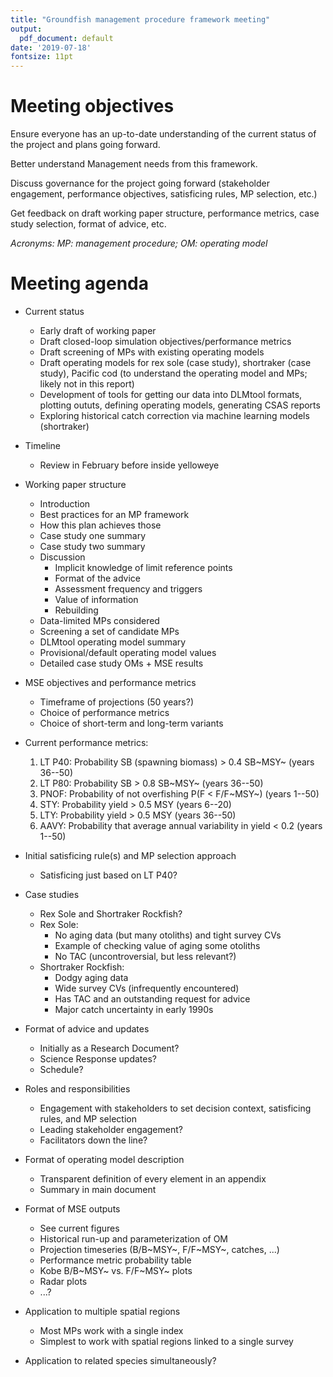 ```yaml
---
title: "Groundfish management procedure framework meeting"
output:
  pdf_document: default
date: '2019-07-18'
fontsize: 11pt
---
```


# Meeting objectives

Ensure everyone has an up-to-date understanding of the current status of the project and plans going forward.

Better understand Management needs from this framework.

Discuss governance for the project going forward (stakeholder engagement, performance objectives, satisficing rules, MP selection, etc.)

Get feedback on draft working paper structure, performance metrics, case study selection, format of advice, etc.

*Acronyms: MP: management procedure; OM: operating model*
<!-- PM: performance metric; DLMtool: an R package for data-limited methods (DLM) management strategy evaluation -->

# Meeting agenda

- Current status
   - Early draft of working paper
   - Draft closed-loop simulation objectives/performance metrics
   - Draft screening of MPs with existing operating models
   - Draft operating models for rex sole (case study), shortraker (case study), Pacific cod (to understand the operating model and MPs; likely not in this report)
   - Development of tools for getting our data into DLMtool formats, plotting oututs, defining operating models, generating CSAS reports
   - Exploring historical catch correction via machine learning models (shortraker)

- Timeline
   - Review in February before inside yelloweye

- Working paper structure
   - Introduction
   - Best practices for an MP framework
   - How this plan achieves those 
   - Case study one summary
   - Case study two summary
   - Discussion
      - Implicit knowledge of limit reference points
      - Format of the advice
      - Assessment frequency and triggers
      - Value of information
      - Rebuilding
   - Data-limited MPs considered
   - Screening a set of candidate MPs
   - DLMtool operating model summary
   - Provisional/default operating model values
   - Detailed case study OMs + MSE results

- MSE objectives and performance metrics
   - Timeframe of projections (50 years?)
   - Choice of performance metrics
   - Choice of short-term and long-term variants

- Current performance metrics:
   1. LT P40: Probability SB (spawning biomass) > 0.4 SB~MSY~ (years 36--50)
   2. LT P80: Probability SB > 0.8 SB~MSY~ (years 36--50)
   3. PNOF: Probability of not overfishing P(F < F/F~MSY~) (years 1--50)
   4. STY: Probability yield > 0.5 MSY (years 6--20)
   5. LTY: Probability yield > 0.5 MSY (years 36--50)
   6. AAVY: Probability that average annual variability in yield < 0.2 (years 1--50)
   
- Initial satisficing rule(s) and MP selection approach
   - Satisficing just based on LT P40?

- Case studies
   - Rex Sole and Shortraker Rockfish?
   - Rex Sole:
      - No aging data (but many otoliths) and tight survey CVs
      - Example of checking value of aging some otoliths
      - No TAC (uncontroversial, but less relevant?)
   - Shortraker Rockfish:
      - Dodgy aging data
      - Wide survey CVs (infrequently encountered)
      - Has TAC and an outstanding request for advice
      - Major catch uncertainty in early 1990s

- Format of advice and updates
   - Initially as a Research Document?
   - Science Response updates?
   - Schedule?

- Roles and responsibilities
   - Engagement with stakeholders to set decision context, satisficing rules, and MP selection
   - Leading stakeholder engagement?
   - Facilitators down the line?

- Format of operating model description
   - Transparent definition of every element in an appendix
   - Summary in main document

- Format of MSE outputs
   - See current figures
   - Historical run-up and parameterization of OM
   - Projection timeseries (B/B~MSY~, F/F~MSY~, catches, ...)
   - Performance metric probability table
   - Kobe B/B~MSY~ vs. F/F~MSY~ plots
   - Radar plots
   - ...?
   
- Application to multiple spatial regions
   - Most MPs work with a single index
   - Simplest to work with spatial regions linked to a single survey

- Application to related species simultaneously?
